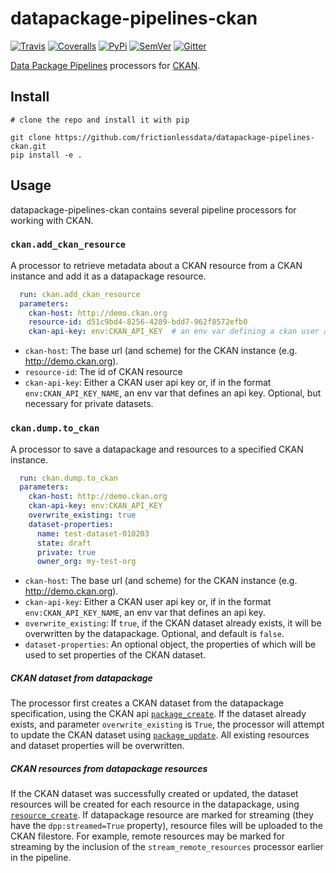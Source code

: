 # datapackage-pipelines-ckan

[![Travis](https://img.shields.io/travis/frictionlessdata/datapackage-pipelines-ckan/master.svg)](https://travis-ci.org/frictionlessdata/datapackage-pipelines-ckan)
[![Coveralls](http://img.shields.io/coveralls/frictionlessdata/datapackage-pipelines-ckan/master.svg)](https://coveralls.io/r/frictionlessdata/datapackage-pipelines-ckan?branch=master)
[![PyPi](https://img.shields.io/pypi/v/datapackage-pipelines-ckan.svg)](https://pypi.python.org/pypi/datapackage-pipelines-ckan)
[![SemVer](https://img.shields.io/badge/versions-SemVer-brightgreen.svg)](http://semver.org/)
[![Gitter](https://img.shields.io/gitter/room/frictionlessdata/chat.svg)](https://gitter.im/frictionlessdata/chat)

[Data Package Pipelines](https://github.com/frictionlessdata/datapackage-pipelines) processors for [CKAN](https://ckan.org/).


## Install

```
# clone the repo and install it with pip

git clone https://github.com/frictionlessdata/datapackage-pipelines-ckan.git
pip install -e .
```


## Usage

datapackage-pipelines-ckan contains several pipeline processors for working with CKAN.

### `ckan.add_ckan_resource`

A processor to retrieve metadata about a CKAN resource from a CKAN instance and add it as a datapackage resource.

```yaml
  run: ckan.add_ckan_resource
  parameters:
    ckan-host: http://demo.ckan.org
    resource-id: d51c9bd4-8256-4289-bdd7-962f8572efb0
    ckan-api-key: env:CKAN_API_KEY  # an env var defining a ckan user api key
```

- `ckan-host`: The base url (and scheme) for the CKAN instance (e.g. http://demo.ckan.org).
- `resource-id`: The id of CKAN resource
- `ckan-api-key`: Either a CKAN user api key or, if in the format `env:CKAN_API_KEY_NAME`, an env var that defines an api key. Optional, but necessary for private datasets.

### `ckan.dump.to_ckan`

A processor to save a datapackage and resources to a specified CKAN instance.

```yaml
  run: ckan.dump.to_ckan
  parameters:
    ckan-host: http://demo.ckan.org
    ckan-api-key: env:CKAN_API_KEY
    overwrite_existing: true
    dataset-properties:
      name: test-dataset-010203
      state: draft
      private: true
      owner_org: my-test-org
```

- `ckan-host`: The base url (and scheme) for the CKAN instance (e.g. http://demo.ckan.org).
- `ckan-api-key`: Either a CKAN user api key or, if in the format `env:CKAN_API_KEY_NAME`, an env var that defines an api key.
- `overwrite_existing`: If `true`, if the CKAN dataset already exists, it will be overwritten by the datapackage. Optional, and default is `false`.
- `dataset-properties`: An optional object, the properties of which will be used to set properties of the CKAN dataset.

##### CKAN dataset from datapackage

The processor first creates a CKAN dataset from the datapackage specification, using the CKAN api [`package_create`](http://docs.ckan.org/en/ckan-2.6.4/api/#ckan.logic.action.create.package_create). If the dataset already exists, and parameter `overwrite_existing` is `True`, the processor will attempt to update the CKAN dataset using [`package_update`](http://docs.ckan.org/en/ckan-2.6.4/api/#ckan.logic.action.update.package_update). All existing resources and dataset properties will be overwritten.

##### CKAN resources from datapackage resources

If the CKAN dataset was successfully created or updated, the dataset resources will be created for each resource in the datapackage, using [`resource_create`](http://docs.ckan.org/en/ckan-2.6.4/api/#ckan.logic.action.create.resource_create). If datapackage resource are marked for streaming (they have the `dpp:streamed=True` property), resource files will be uploaded to the CKAN filestore. For example, remote resources may be marked for streaming by the inclusion of the `stream_remote_resources` processor earlier in the pipeline.
